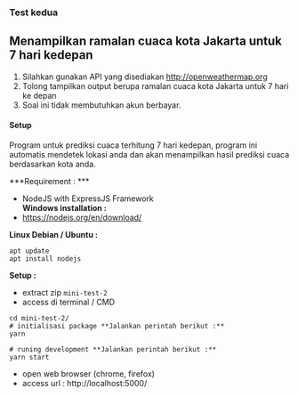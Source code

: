 ### Test kedua
## Menampilkan ramalan cuaca kota Jakarta untuk 7 hari kedepan

1. Silahkan gunakan API yang disediakan http://openweathermap.org
2. Tolong tampilkan output berupa ramalan cuaca kota Jakarta untuk 7 hari ke depan
3. Soal ini tidak membutuhkan akun berbayar.

#### Setup  
Program untuk prediksi cuaca  terhitung 7 hari kedepan, program  ini automatis mendetek lokasi anda dan akan menampilkan hasil prediksi cuaca  berdasarkan kota anda.  

***Requirement : ***
- NodeJS with ExpressJS Framework  
**Windows installation :**  
- https://nodejs.org/en/download/  

**Linux Debian / Ubuntu :**  
```
apt update  
apt install nodejs
```  
**Setup :**
- extract zip ```mini-test-2``` 
- access di terminal / CMD  
```
cd mini-test-2/
# initialisasi package **Jalankan perintah berikut :**
yarn  

# runing development **Jalankan perintah berikut :**
yarn start
```  

- open web browser (chrome, firefox)  
- access url :  http://localhost:5000/